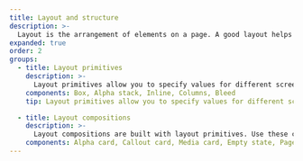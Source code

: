 ```yaml
---
title: Layout and structure
description: >-
  Layout is the arrangement of elements on a page. A good layout helps merchants understand and find information to complete their goals. Learn how to use Polaris layout primitives to build a wide range of layouts.
expanded: true
order: 2
groups:
  - title: Layout primitives
    description: >-
      Layout primitives allow you to specify values for different screen sizes. Check out the layout primitives for information on how responsive props apply to each component.
    components: Box, Alpha stack, Inline, Columns, Bleed
    tip: Layout primitives allow you to specify values for different screen sizes. Check out the layout primitives for information on how responsive props apply to each component.

  - title: Layout compositions
    description: >-
      Layout compositions are built with layout primitives. Use these components to build common layouts in the admin with the help of sensible defaults.
    components: Alpha card, Callout card, Media card, Empty state, Page
---
```

